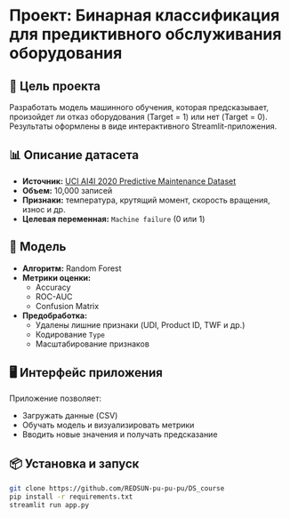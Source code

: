 # Проект: Бинарная классификация для предиктивного обслуживания оборудования

## 📌 Цель проекта
Разработать модель машинного обучения, которая предсказывает, произойдет ли отказ оборудования (Target = 1) или нет (Target = 0).  
Результаты оформлены в виде интерактивного Streamlit-приложения.

## 📊 Описание датасета
- **Источник:** [UCI AI4I 2020 Predictive Maintenance Dataset](https://archive.ics.uci.edu/dataset/601/predictive+maintenance+dataset)
- **Объем:** 10,000 записей
- **Признаки:** температура, крутящий момент, скорость вращения, износ и др.
- **Целевая переменная:** `Machine failure` (0 или 1)

## 🧠 Модель
- **Алгоритм:** Random Forest
- **Метрики оценки:**
  - Accuracy
  - ROC-AUC
  - Confusion Matrix
- **Предобработка:**
  - Удалены лишние признаки (UDI, Product ID, TWF и др.)
  - Кодирование `Type`
  - Масштабирование признаков

## 🖥️ Интерфейс приложения
Приложение позволяет:
- Загружать данные (CSV)
- Обучать модель и визуализировать метрики
- Вводить новые значения и получать предсказание

## 📦 Установка и запуск

```bash
git clone https://github.com/REDSUN-pu-pu-pu/DS_course
pip install -r requirements.txt
streamlit run app.py
```
